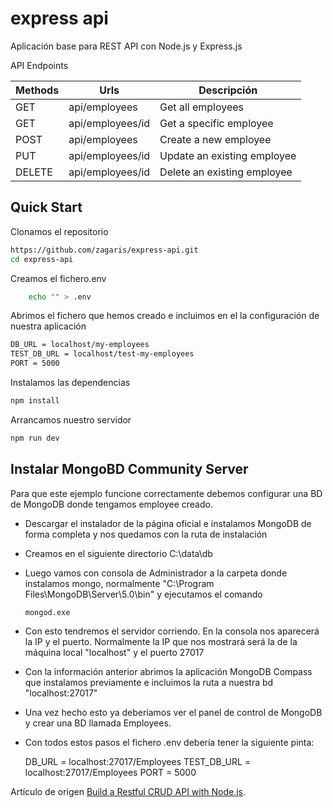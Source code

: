 # express api

Aplicación base para REST API con Node.js y Express.js

API Endpoints

| Methods       | Urls              |  Descripción                 |
| -----------   | ----------------  |  --------------------------  |
| GET           | api/employees     |  Get all employees           |
| GET           | api/employees/id  |  Get a specific employee     |
| POST          | api/employees     |  Create a new employee       |
| PUT           | api/employees/id  |  Update an existing employee |
| DELETE        | api/employees/id  |  Delete an existing employee |

## Quick Start

Clonamos el repositorio

```bash
https://github.com/zagaris/express-api.git
cd express-api
```
Creamos el fichero.env
```bash
    echo "" > .env
```

Abrimos el fichero que hemos creado e incluimos en el la configuración de nuestra aplicación
```bash
DB_URL = localhost/my-employees
TEST_DB_URL = localhost/test-my-employees
PORT = 5000
```
Instalamos las dependencias

```bash
npm install
```
Arrancamos nuestro servidor

```bash
npm run dev
``` 

## Instalar MongoBD Community Server 

Para que este ejemplo funcione correctamente debemos configurar una BD de MongoDB donde tengamos employee creado.

- Descargar el instalador de la página oficial e instalamos MongoDB de forma completa y nos quedamos con la ruta de instalación

- Creamos en el siguiente directorio C:\data\db

- Luego vamos con consola de Administrador a la carpeta donde instalamos mongo, normalmente "C:\Program Files\MongoDB\Server\5.0\bin" y ejecutamos el comando 
    ```bash
    mongod.exe
    ```

- Con esto tendremos el servidor corriendo. En la consola nos aparecerá la IP y el puerto. Normalmente la IP que nos mostrará será la de la máquina local "localhost" y el puerto 27017

- Con la información anterior abrimos la aplicación MongoDB Compass que instalamos previamente e incluimos la ruta a nuestra bd "localhost:27017"

- Una vez hecho esto ya deberíamos ver el panel de control de MongoDB y crear una BD llamada Employees.

- Con todos estos pasos el fichero .env debería tener la siguiente pinta:
    
    DB_URL = localhost:27017/Employees
    TEST_DB_URL = localhost:27017/Employees
    PORT = 5000

Artículo de origen [Build a Restful CRUD API with Node.js](https://dev.to/zagaris/build-a-restful-crud-api-with-node-js-2334).
